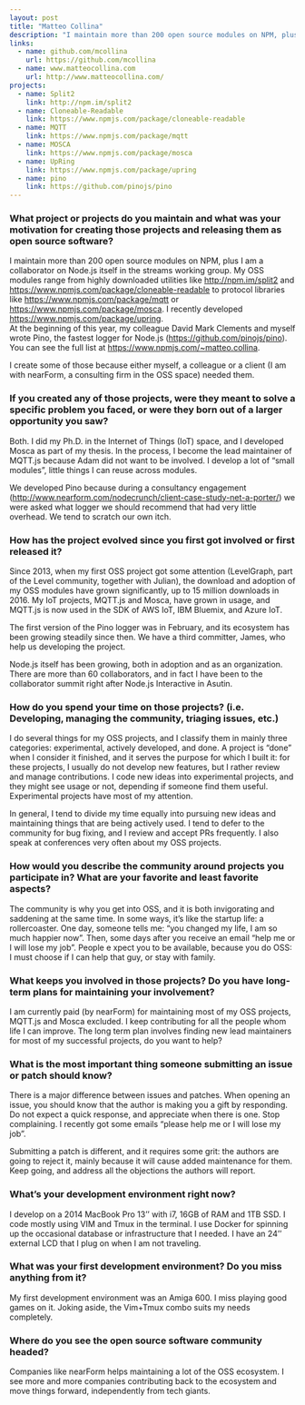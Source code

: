 ```yaml
---
layout: post
title: "Matteo Collina"
description: "I maintain more than 200 open source modules on NPM, plus I am a collaborator on Node.js itself in the streams working group."
links:
  - name: github.com/mcollina
    url: https://github.com/mcollina
  - name: www.matteocollina.com
    url: http://www.matteocollina.com/
projects:
  - name: Split2
    link: http://npm.im/split2
  - name: Cloneable-Readable
    link: https://www.npmjs.com/package/cloneable-readable
  - name: MQTT
    link: https://www.npmjs.com/package/mqtt
  - name: MOSCA
    link: https://www.npmjs.com/package/mosca
  - name: UpRing
    link: https://www.npmjs.com/package/upring
  - name: pino
    link: https://github.com/pinojs/pino
---
```


### What project or projects do you maintain and what was your motivation for creating those projects and releasing them as open source software?

I maintain more than 200 open source modules on NPM, plus I am a collaborator on
Node.js itself in the streams working group. My OSS modules range from highly
downloaded utilities like http://npm.im/split2 and
https://www.npmjs.com/package/cloneable-readable to protocol libraries like
https://www.npmjs.com/package/mqtt or https://www.npmjs.com/package/mosca. I
recently developed https://www.npmjs.com/package/upring.  
At the beginning of this year, my colleague David Mark Clements and myself wrote
Pino, the fastest logger for Node.js (https://github.com/pinojs/pino). You can
see the full list at https://www.npmjs.com/~matteo.collina.

I create some of those because either myself, a colleague or a client (I am with
nearForm, a consulting firm in the OSS space) needed them.  

### If you created any of those projects, were they meant to solve a specific problem you faced, or were they born out of a larger opportunity you saw?

Both. I did my Ph.D. in the Internet of Things (IoT) space, and I developed
Mosca as part of my thesis. In the process, I become the lead maintainer of
MQTT.js because Adam did not want to be involved. I develop a lot of “small
modules”, little things I can reuse across modules.

We developed Pino because during a consultancy engagement
(http://www.nearform.com/nodecrunch/client-case-study-net-a-porter/) we were
asked what logger we should recommend that had very little overhead. We tend to
scratch our own itch.   

### How has the project evolved since you first got involved or first released it?

Since 2013, when my first OSS project got some attention (LevelGraph, part of
the Level community, together with Julian), the download and adoption of my OSS
modules have grown significantly, up to 15 million downloads in 2016. My IoT
projects, MQTT.js and Mosca, have grown in usage, and MQTT.js is now used in the
SDK of AWS IoT, IBM Bluemix, and Azure IoT.

The first version of the Pino logger was in February, and its ecosystem has been
growing steadily since then. We have a third committer, James, who help us
developing the project.  

Node.js itself has been growing, both in adoption and as an organization. There
are more than 60 collaborators, and in fact I have been to the collaborator
summit right after Node.js Interactive in Asutin.

### How do you spend your time on those projects? (i.e. Developing, managing the community, triaging issues, etc.)

I do several things for my OSS projects, and I classify them in mainly three
categories: experimental, actively developed, and done. A project is “done” when
I consider it finished, and it serves the purpose for which I built it: for
these projects, I usually do not develop new features, but I rather review and
manage contributions. I code new ideas into experimental projects, and they
might see usage or not, depending if someone find them useful. Experimental
projects have most of my attention.

In general, I tend to divide my time equally into pursuing new ideas and
maintaining things that are being actively used. I tend to defer to the
community for bug fixing, and I review and accept PRs frequently. I also speak
at conferences very often about my OSS projects.

### How would you describe the community around projects you participate in? What are your favorite and least favorite aspects?

The community is why you get into OSS, and it is both invigorating and saddening
at the same time. In some ways, it’s like the startup life: a rollercoaster. One
day, someone tells me: “you changed my life, I am so much happier now”. Then,
some days after you receive an email “help me or I will lose my job”. People e
xpect you to be available, because you do OSS: I must choose if I can help that
guy, or stay with family.

### What keeps you involved in those projects? Do you have long-term plans for maintaining your involvement?

I am currently paid (by nearForm) for maintaining most of my OSS projects,
MQTT.js and Mosca excluded. I keep contributing for all the people whom life I
can improve. The long term plan involves finding new lead maintainers for most
of my successful projects, do you want to help?

### What is the most important thing someone submitting an issue or patch should know?

There is a major difference between issues and patches. When opening an issue,
you should know that the author is making you a gift by responding. Do not
expect a quick response, and appreciate when there is one. Stop complaining. I
recently got some emails “please help me or I will lose my job”.

Submitting a patch is different, and it requires some grit: the authors are
going to reject it, mainly because it will cause added maintenance for them.
Keep going, and address all the objections the authors will report.  

### What’s your development environment right now?

I develop on a 2014 MacBook Pro 13’’ with i7, 16GB of RAM and 1TB SSD. I code
mostly using VIM and Tmux in the terminal. I use Docker for spinning up the
occasional database or infrastructure that I needed. I have an 24’’ external
LCD that I plug on when I am not traveling.

### What was your first development environment? Do you miss anything from it?

My first development environment was an Amiga 600. I miss playing good games on
it. Joking aside, the Vim+Tmux combo suits my needs completely.

### Where do you see the open source software community headed?

Companies like nearForm helps maintaining a lot of the OSS ecosystem. I see more
and more companies contributing back to the ecosystem and move things forward,
independently from tech giants.
